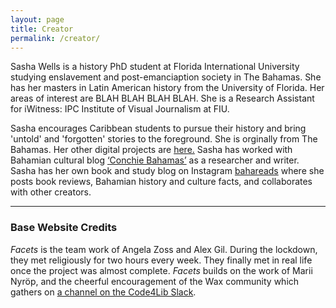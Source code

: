 ```yaml
---
layout: page
title: Creator
permalink: /creator/
---
```

Sasha Wells is a history PhD student at Florida International University studying enslavement and post-emanciaption society in The Bahamas. She has her masters in Latin American history from the University of Florida. Her areas of interest are BLAH BLAH BLAH BLAH. She is a Research Assistant for iWitness: IPC Institute of Visual Journalism at FIU.

Sasha encourages Caribbean students to pursue their history and bring 'untold' and 'forgotten' stories to the foreground. She is orginally from The Bahamas. Her other digital projects are [here.](https://storymaps.arcgis.com/stories/77771e31a06e449088023434e6cf2c02) Sasha has worked with Bahamian cultural blog [‘Conchie Bahamas’](https://www.instagram.com/conchie.bahamas/) as a researcher and writer. Sasha has her own book and study blog on Instagram [bahareads](https://www.instagram.com/bahareads) where she posts book reviews, Bahamian history and culture facts, and collaborates with other creators.

---

### Base Website Credits

_Facets_ is the team work of Angela Zoss and Alex Gil. During the lockdown, they met religiously for two hours every week. They finally met in real life once the project was almost complete. _Facets_ builds on the work of Marii Nyröp, and the cheerful encouragement of the Wax community which gathers on [a channel on the Code4Lib Slack](https://code4lib.slack.com/archives/C01DKQ44GE4).
